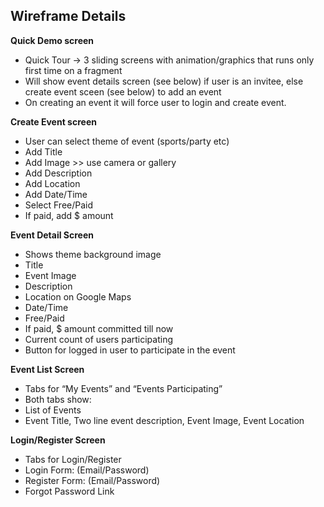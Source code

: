 ## Wireframe Details


**Quick Demo screen**

- Quick Tour -> 3 sliding screens with animation/graphics that runs only first time on a fragment
- Will show event details screen (see below) if user is an invitee, else create event sceen (see below) to add an event
- On creating an event it will force user to login and create event.

**Create Event screen**

- User can select theme of event (sports/party etc)
- Add Title
- Add Image >> use camera or gallery
- Add Description
- Add Location
- Add Date/Time
- Select Free/Paid
- If paid, add $ amount

**Event Detail Screen**

- Shows theme background image 
- Title
- Event Image
- Description
- Location on Google Maps
- Date/Time
- Free/Paid
- If paid, $ amount committed till now
- Current count of users participating
- Button for logged in user to participate in the event

**Event List Screen**

- Tabs for “My Events” and “Events Participating”
- Both tabs show:
 - List of Events
 - Event Title, Two line event description, Event Image, Event Location

**Login/Register Screen**

- Tabs for Login/Register
 - Login Form: (Email/Password)
 - Register Form: (Email/Password)
 - Forgot Password Link
